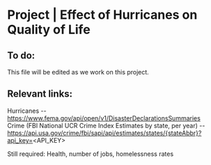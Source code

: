 # Project | Effect of Hurricanes on Quality of Life

## To do:

This file will be edited as we work on this project. 


## Relevant links:
  Hurricanes -- https://www.fema.gov/api/open/v1/DisasterDeclarationsSummaries                          
  Crime (FBI National UCR Crime Index Estimates by state, per year)
  -- https://api.usa.gov/crime/fbi/sapi/api/estimates/states/{stateAbbr}?api_key=<API_KEY>

Still required: Health,  number of jobs, homelessness rates

